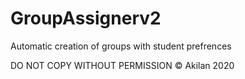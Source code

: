 # GroupAssignerv2
Automatic creation of groups with student prefrences

DO NOT COPY WITHOUT PERMISSION
©️ Akilan 2020

